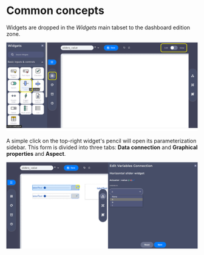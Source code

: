 ﻿# Common concepts

Widgets are dropped in the *Widgets* main tabset to the dashboard edition zone.

![selected-widget](selected-widget.png)

A simple click on the top-right widget's pencil will open its parameterization sidebar. This form is divided into three tabs: **Data connection** and **Graphical properties** and **Aspect**.

![connect-widget](connect-widget.png)
